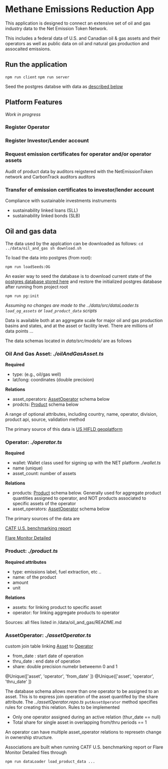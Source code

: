 # Methane Emissions Reduction App

This application is designed to connect an extensive set of oil and gas industry data to the Net Emission Token Network.

This includes a federal data of U.S. and Canadian oil & gas assets and their operators as well as public data on oil and natural gas production and assocaited emissions. 

## Run the application

```npm run client```
```npm run server```

Seed the postgres databse with data as [described below](oil-and-gas-data)

## Platform Features

 *Work in progress*

### Register Operator

### Register Investor/Lender account

### Request emission  certificates for operator and/or operator assets
Audit of product data by auditors reigstered with the NetEmissionToken network and CarbonTrack auditors auditors 

### Transfer of emission certificates to investor/lender account
Compliance with sustainable investments instruments
- sustainability linked loans (SLL)
- sustainability linked bonds (SLB)


## Oil and gas data

The data used by the applcation can be downloaded as follows:
``
cd ../data/oil_and_gas
sh download.sh
``

To load the data into postgres (from root):
```
npm run loadSeeds:OG
```
An easier way to seed the database is to download current state of the [postgres database stored here](https://drive.google.com/file/d/1go6zRkMzS4Q7P-DBgkbiXplL4SKaZFe7/view?usp=sharing) and restore the initialized postgres database after running from project root
```
npm run pg:init 
```
*Assuming no changes are made to the ../data/src/dataLoader.ts `load_og_assets` or `load_product_data` scripts*

Data is available both at an aggregate scale for major oil and gas production basins and states, and at the asset or facility level. There are millions of data points ...

The data schemas located in *data/src/models/* are as follows

### Oil And Gas Asset: *./oilAndGasAsset.ts*

**Required**
- type: (e.g., oil/gas well)
- lat/long: coordinates (double precision)

**Relations**
 - asset_operators: [AssetOperator](#asset-operator) schema below
 - prodcts: [Product](#product) schema below

A range of optional attributes, including country, name, operator, division, product api, source, validation method

The primary source of this data is [US HIFLD geoplatform](https://hifld-geoplatform.opendata.arcgis.com/datasets/geoplatform::oil-and-natural-gas-wells/explore)

### Operator: *./operator.ts*

**Required**
- wallet: Wallet class used for signing up with the NET platform *./wallet.ts*
- name (unique)
- asset_count: number of assets

**Relations**
 - products: [Product](#product) schema below. Generally used for aggregate product quantities assigned to operator, and NOT products associated to specific assets of the operator
 - asset_operators: [AssetOperator](#asset-operator) schema below

The primary sources of the data are 

[CATF U.S. benchmarking report](https://www.sustainability.com/globalassets/sustainability.com/thinking/pdfs/2022/2022-og-benchmarking-report-data.xlsx)

[Flare Monitor Detailed](https://raw.githubusercontent.com/flaringmonitor/viirs-flare-data/main/processed/flaring_monitor_detailed_observations.csv)

### Product: *./product.ts*

**Required attributes**
- type: emissions label, fuel extraction, etc .. 
- name: of the product
- amount
- unit

**Relations**
- assets: for linking product to specific asset 
- operator: for linking aggregate products to operator

Sources: all files listed in /data/oil_and_gas/README.md

### AssetOperator: *./assetOperator.ts*

custom join table linking [Asset](#oil-and-gas-asset) to [Operator](#operator)
- from_date : start date of operation
- thru_date : end date of operation
- share: double precision numebr betweemn 0 and 1

@Unique(['asset', 'operator', 'from_date' ])
@Unique(['asset', 'operator', 'thru_date' ])

The database schema allows more than one operator to be assigned to an asset.
This is to express join operation of the asset quantifed by the share attribute.
The *../assetOperator.repo.ts* `putAssetOperator` method specifies rules for creating this relation. Rules to be implemented

- Only one operator assigned during an active relation (thur_date == null)
- Total share for single asset in overlapping from/thru periods == 1

An operator can have multiple asset_operator relations to represetn change in ownership structure.

Associations are built when running CATF U.S. benchmarking report or Flare Monitor Detailed files through
```
npm run dataLoader load_product_data ...
```


